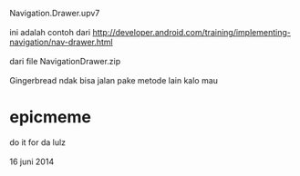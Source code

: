 Navigation.Drawer.upv7
<br/><br/>
ini adalah contoh dari http://developer.android.com/training/implementing-navigation/nav-drawer.html 
<br/><br/>
dari file NavigationDrawer.zip
<br/><br/>
Gingerbread ndak bisa jalan pake metode lain kalo mau


epicmeme
========

do it for da lulz
<br/><br/>
16 juni 2014
